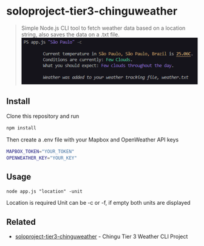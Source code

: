 # soloproject-tier3-chinguweather

> Simple Node.js CLI tool to fetch weather data based on a location string, also saves the data on a .txt file.
![Screenshot](screenshot.png)

## Install
Clone this repository and run
```sh
npm install
```
Then create a .env file with your Mapbox and OpenWeather API keys
```sh
MAPBOX_TOKEN="YOUR_TOKEN"
OPENWEATHER_KEY="YOUR_KEY"
```

## Usage

```
node app.js "location" -unit
```
Location is required
Unit can be -c or -f, if empty both units are displayed

## Related

- [soloproject-tier3-chinguweather](https://github.com/chingu-voyages/soloproject-tier3-chinguweather) - Chingu Tier 3 Weather CLI Project
